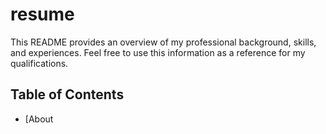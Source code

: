 # resume


This README provides an overview of my professional background, skills, and experiences. Feel free to use this information as a reference for my qualifications.

## Table of Contents

- [About

